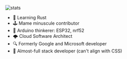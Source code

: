 ![stats](https://github-readme-stats.vercel.app/api?username=aovestdipaperino&show_icons=true&theme=transparent)

- 🦀 Learning Rust
- 🕹️ Mame minuscule contributor
- 🔬 Arduino thinkerer: ESP32, nrf52
- 🌩️ Cloud Software Architect
- 🔍 Formerly Google and Microsoft developer
- 🥞 Almost-full stack developer (can't align with CSS)
